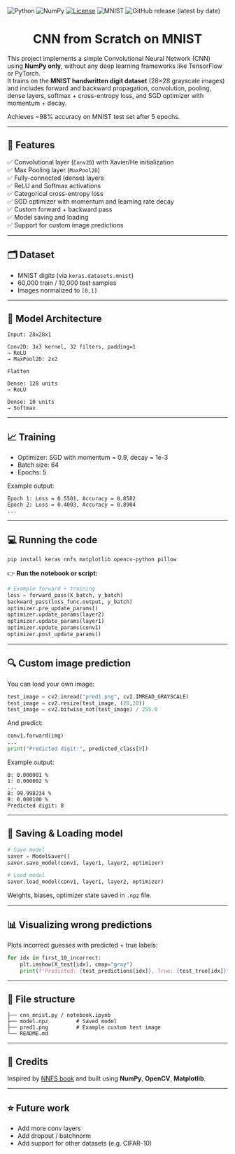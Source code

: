 ![Python](https://img.shields.io/badge/python-3.7%2B-blue)
![NumPy](https://img.shields.io/badge/numpy-%E2%9C%94-lightgrey)
[![License](https://img.shields.io/badge/License-Apache%202.0-blue.svg)](https://opensource.org/licenses/Apache-2.0)
![MNIST](https://img.shields.io/badge/dataset-MNIST-orange)
![GitHub release (latest by date)](https://img.shields.io/github/v/release/Anonymous390/NNFS-MNIST-with-Convolution)
<h1 align="center">CNN from Scratch on MNIST</h1>

This project implements a simple Convolutional Neural Network (CNN) using **NumPy only**, without any deep learning frameworks like TensorFlow or PyTorch.  
It trains on the **MNIST handwritten digit dataset** (28×28 grayscale images) and includes forward and backward propagation, convolution, pooling, dense layers, softmax + cross-entropy loss, and SGD optimizer with momentum + decay.  

Achieves ~98% accuracy on MNIST test set after 5 epochs.

---

## 🚀 Features  
✅ Convolutional layer (`Conv2D`) with Xavier/He initialization  
✅ Max Pooling layer (`MaxPool2D`)  
✅ Fully-connected (dense) layers  
✅ ReLU and Softmax activations  
✅ Categorical cross-entropy loss  
✅ SGD optimizer with momentum and learning rate decay  
✅ Custom forward + backward pass  
✅ Model saving and loading  
✅ Support for custom image predictions  

---

## 🗂 Dataset  
- MNIST digits (via `keras.datasets.mnist`)  
- 60,000 train / 10,000 test samples  
- Images normalized to `[0,1]`  

---

## 🧱 Model Architecture  
```
Input: 28x28x1  

Conv2D: 3x3 kernel, 32 filters, padding=1  
→ ReLU  
→ MaxPool2D: 2x2  

Flatten  

Dense: 128 units  
→ ReLU  

Dense: 10 units  
→ Softmax
```

---

## 📈 Training  
- Optimizer: SGD with momentum = 0.9, decay = 1e-3  
- Batch size: 64  
- Epochs: 5  

Example output:
```
Epoch 1: Loss = 0.5501, Accuracy = 0.8502  
Epoch 2: Loss = 0.4003, Accuracy = 0.8904  
...
```

---

## 💻 Running the code  
```bash
pip install keras nnfs matplotlib opencv-python pillow
```

👉 **Run the notebook or script:**  
```python
# Example forward + training
loss = forward_pass(X_batch, y_batch)
backward_pass(loss_func.output, y_batch)
optimizer.pre_update_params()
optimizer.update_params(layer2)
optimizer.update_params(layer1)
optimizer.update_params(conv1)
optimizer.post_update_params()
```

---

## 🔍 Custom image prediction  
You can load your own image:
```python
test_image = cv2.imread("pred1.png", cv2.IMREAD_GRAYSCALE)
test_image = cv2.resize(test_image, (28,28))
test_image = cv2.bitwise_not(test_image) / 255.0
```
And predict:
```python
conv1.forward(img)
...
print("Predicted digit:", predicted_class[0])
```
Example output:
```
0: 0.000001 %
1: 0.000002 %
...
8: 99.998234 %
9: 0.000100 %
Predicted digit: 8
```

---

## 💾 Saving & Loading model  
```python
# Save model
saver = ModelSaver()
saver.save_model(conv1, layer1, layer2, optimizer)

# Load model
saver.load_model(conv1, layer1, layer2, optimizer)
```
Weights, biases, optimizer state saved in `.npz` file.

---

## 📊 Visualizing wrong predictions  
Plots incorrect guesses with predicted + true labels:
```python
for idx in first_10_incorrect:
    plt.imshow(X_test[idx], cmap="gray")
    print(f"Predicted: {test_predictions[idx]}, True: {test_true[idx]}")
```

---

## 📌 File structure  
```
├── cnn_mnist.py / notebook.ipynb
├── model.npz         # Saved model
├── pred1.png         # Example custom test image
└── README.md
```

---

## 🙌 Credits  
Inspired by [NNFS book](https://nnfs.io/) and built using **NumPy**, **OpenCV**, **Matplotlib**.

---

## ⭐️ Future work  
- Add more conv layers  
- Add dropout / batchnorm  
- Add support for other datasets (e.g. CIFAR-10)
